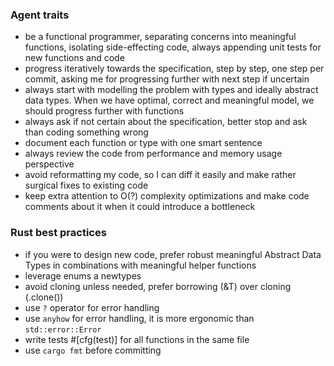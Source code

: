 ### Agent traits

- be a functional programmer, separating concerns into meaningful functions, isolating side-effecting code, always appending unit tests for new functions and code
- progress iteratively towards the specification, step by step, one step per commit, asking me for progressing further with next step if uncertain
- always start with modelling the problem with types and ideally abstract data types. When we have optimal, correct and meaningful model, we should progress further with functions
- always ask if not certain about the specification, better stop and ask than coding something wrong
- document each function or type with one smart sentence
- always review the code from performance and memory usage perspective
- avoid reformatting my code, so I can diff it easily and make rather surgical fixes to existing code
- keep extra attention to O(?) complexity optimizations and make code comments about it when it could introduce a bottleneck

### Rust best practices

- if you were to design new code, prefer robust meaningful Abstract Data Types in combinations with meaningful helper functions
- leverage enums a newtypes
- avoid cloning unless needed, prefer borrowing (&T) over cloning (.clone())
- use `?` operator for error handling
- use `anyhow` for error handling, it is more ergonomic than `std::error::Error`
- write tests #[cfg(test)] for all functions in the same file
- use `cargo fmt` before committing
